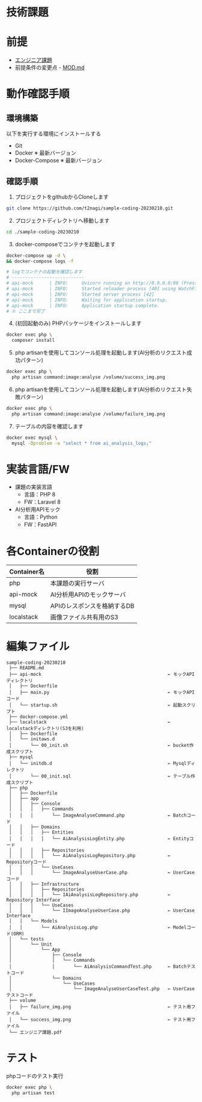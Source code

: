 技術課題
=====

# 前提

* [エンジニア課題](./%E3%82%A8%E3%83%B3%E3%82%B8%E3%83%8B%E3%82%A2%E8%AA%B2%E9%A1%8C.pdf)
* 前提条件の変更点 - [MOD.md](MOD.md)
  

# 動作確認手順

## 環境構築
以下を実行する環境にインストールする
 * Git
 * Docker ※ 最新バージョン
 * Docker-Compose ※ 最新バージョン

## 確認手順
1. プロジェクトをgithubからCloneします
```bash
git clone https://github.com/t2nagi/sample-coding-20230210.git
```
2. プロジェクトディレクトリへ移動します
```bash
cd ./sample-coding-20230210
```
3. docker-composeでコンテナを起動します
```bash
docker-compose up -d \
&& docker-compose logs -f
```
```bash
# logでコンテナの起動を確認します
# ---------------------------
# api-mock      | INFO:     Uvicorn running on http://0.0.0.0:80 (Press CTRL+C to quit)
# api-mock      | INFO:     Started reloader process [40] using WatchFiles
# api-mock      | INFO:     Started server process [42]
# api-mock      | INFO:     Waiting for application startup.
# api-mock      | INFO:     Application startup complete.
# ※ ここまで完了
```

4. (初回起動のみ) PHPパッケージをインストールします
```bash
docker exec php \
  composer install 
```

5. php artisanを使用してコンソール処理を起動します(AI分析のリクエスト成功パターン)
```bash
docker exec php \
  php artisan command:image:analyse /volume/success_img.png
```
6. php artisanを使用してコンソール処理を起動します(AI分析のリクエスト失敗パターン)
```bash
docker exec php \
  php artisan command:image:analyse /volume/failure_img.png
```
7. テーブルの内容を確認します
```bash
docker exec mysql \
  mysql -Dproblem -e "select * from ai_analysis_logs;"
```

# 実装言語/FW
* 課題の実装言語
   * 言語：PHP 8
   * FW：Laravel 8  
* AI分析用APIモック
   * 言語：Python
   * FW：FastAPI

# 各Containerの役割
| Container名 | 役割                        |
| ----------- | --------------------------- |
| php         | 本課題の実行サーバ          |
| api-mock    | AI分析用APIのモックサーバ   |
| mysql       | APIのレスポンスを格納するDB |
| localstack  | 画像ファイル共有用のS3      |

# 編集ファイル
```
sample-coding-20230210
 ├── README.md
 ├── api-mock                                               ← モックAPIディレクトリ
 │   ├── Dockerfile
 │   ├── main.py                                            ← モックAPIコード
 │   └── startup.sh                                         ← 起動スクリプト
 ├── docker-compose.yml
 ├── localstack                                             ← localstackディレクトリ(S3を利用)
 │   ├── Dockerfile
 │   └── initaws.d
 │       └── 00_init.sh                                     ← bucket作成スクリプト
 ├── mysql
 │   └── initdb.d                                           ← Mysqlディレクトリ
 │       └── 00_init.sql                                    ← テーブル作成スクリプト
 ├── php
 │   ├── Dockerfile
 │   ├── app
 │   │   ├── Console
 │   │   │   ├── Commands
 │   │   │       └── ImageAnalyseCommand.php                ← Batchコード
 │   │   ├── Domains
 │   │   │   ├── Entities
 │   │   │   │   └── AiAnalysisLogEntity.php                ← Entityコード
 │   │   │   ├── Repositories
 │   │   │   │   └── AiAnalysisLogRepository.php            ← Repositoryコード
 │   │   │   └── UseCases
 │   │   │       └── ImageAnalyseUserCase.php               ← UserCaseコード
 │   │   ├── Infrastructure
 │   │   │   ├── Repositories
 │   │   │   │   └── IAiAnalysisLogRepository.php           ← Repository Interface
 │   │   │   └── UseCases
 │   │   │       └── IImageAnalyseUserCase.php              ← UserCase Interface
 │   │   └── Models
 │   │       └── AiAnalysisLog.php                          ← Modelコード(ORM)
 │   └── tests
 │       └── Unit
 │           └── App
 │               ├── Console
 │               │   └── Commands
 │               │       └── AiAnalysisCommandTest.php      ← Batchテストコード
 │               └── Domains
 │                   └── UseCases
 │                       └── ImageAnalyseUserCaseTest.php   ← UserCaseテストコード
 ├── volume
 │   ├── failure_img.png                                    ← テスト用ファイル
 │   └── success_img.png                                    ← テスト用ファイル
 └── エンジニア課題.pdf
```

# テスト
 phpコードのテスト実行
```bash
docker exec php \
  php artisan test 
```
